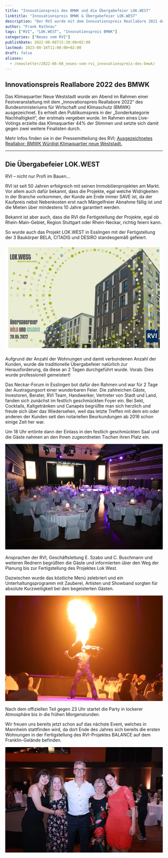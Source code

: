 ```yaml
---
title: "Innovationspreis des BMWK und die Übergabefeier LOK.WEST"
linktitle: "Innovationspreis BMWK & Übergabefeier LOK.WEST"
description: "Der RVI wurde mit dem Innovationspreis Reallabore 2022 des BMWK gewürdigt und wir zeigen inhen die Übergabefeier LOK.WESt."
author: "Frank Rathnau"
tags: ["RVI", "LOK.WEST", "Innovationspreis BMWK"]
categories: ["Neues vom RVI"]
publishDate: 2022-06-08T15:30:00+02:00
lastmod: 2023-08-16T11:00:00+02:00
draft: false
aliases:
  - /newsletter/2022-06-08_neues-vom-rvi_innovationspreis-des-bmwk/
---
```

## Innovationspreis Reallabore 2022 des BMWK

Das Klimaquartier Neue Weststadt wurde am Abend im Rahmen einer Festveranstaltung mit dem
„Innovationspreis Reallabore 2022“ des Bundesministeriums für Wirtschaft und Klimaschutz (BMWK) ausgezeichnet.
Es erhielt den Publikumspreis in der „Sonderkategorie Nachhaltigkeit“, der erstmals vergeben wurde.
Im Rahmen eines Live-Votings erzielte das Klimaquartier 44% der Stimmen und setzte sich damit gegen zwei
weitere Finalisten durch.

Mehr Infos finden sie in der Pressemitteilung des RVI;
[Ausgezeichnetes Reallabor: BMWK Würdigt Klimaquartier neue Weststadt.](https://www.rvi.de/infothek/news/news-detail/news/ausgezeichnetes-reallabor-bundeswirtschaftsministerium-wuerdigt-klimaquartier-neue-weststadt/?tx_news_pi1%5Bcontroller%5D=News&tx_news_pi1%5Baction%5D=detail&cHash=1d956cab47a93c8a42651c265e2d739a)

----

## Die Übergabefeier LOK.WEST

RVI – nicht nur Profi im Bauen…

RVI ist seit 50 Jahren erfolgreich mit seinen Immobilienprojekten am Markt.
Vor allem auch dafür bekannt, dass die Projekte, egal welche Widrigkeiten in der Branche vorkommen,
der Kunde am Ende immer SAVE ist, da der Kaufpreis nebst Nebenkosten erst nach Mängelfreier Abnahme
fällig ist und die Mieten über mindestens 10 Jahre garantiert werden.

Bekannt ist aber auch, dass die RVI die Fertigstellung der Projekte, egal ob Rhein-Main-Gebiet, Region Stuttgart
oder Rhein-Neckar, richtig feiern kann.

So wurde auch das Projekt LOK.WEST in Esslingen mit der Fertigstellung der 3 Baukörper BELA, CITADIS und DESIRO
standesgemäß gefeiert.

![](img1_600.webp)

Aufgrund der Anzahl der Wohnungen und damit verbundenen Anzahl der Kunden, wurde die traditionelle
Übergabefeier natürlich zur Herausforderung, da diese an 2 Tagen durchgeführt wurde.
Vorab: Dies wurde professionell gemeistert!

Das Neckar-Forum in Esslingen bot dafür den Rahmen und war für 2 Tage der Austragungsort einer wunderbaren Feier.
Die zahlreichen Gäste, Investoren, Berater, RVI Team, Handwerker, Vertreter von Stadt und Land, fanden sich
zunächst im festlich geschmückten Foyer ein. Bei Sekt, Cocktails, Kaltgetränken und Canapés begrüßte man
sich herzlich und freute sich über das Wiedersehen, weil das letzte Treffen mit dem ein oder anderen der
Kunden seit  den notariellen Beurkundungen ab 2016 schon einige Zeit her war.

Um 18 Uhr ertönte dann der Einlass in den festlich geschmückten Saal und die Gäste nahmen an den Ihnen zugeordneten
Tischen ihren Platz ein.

![](img2_600.webp)

Ansprachen der RVI, Geschäftsleitung E. Szabo und C. Buschmann und weiteren Rednern begrüßten die Gäste und
informierten über den Weg der Planung bis zur Fertigstellung des Projektes Lok West.

Dazwischen wurde das köstliche Menü zelebriert und ein Unterhaltungsprogramm mit Zauberei, Artisten und
Showband sorgten für absolute Kurzweiligkeit bei den begeisterten Gästen.

![](img3_600.webp)

Nach dem offiziellen Teil gegen 23 Uhr startet die Party in lockerer Atmosphäre bis in die frühen Morgenstunden.

Wir freuen uns bereits jetzt schon auf das nächste Event, welches in Mannheim stattfinden wird, da dort Ende des
Jahres sich bereits die ersten Wohnungen in der Fertigstellung des RVI-Projektes BALANCE auf dem
Franklin-Gelände befinden.

![](img4_600.webp)
